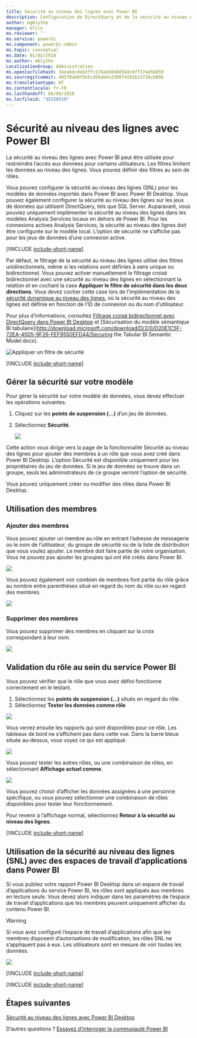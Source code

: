 ```yaml
---
title: Sécurité au niveau des lignes avec Power BI
description: Configuration de DirectQuery et de la sécurité au niveau des lignes pour les jeux de données importés dans le service Power BI
author: mgblythe
manager: kfile
ms.reviewer: ''
ms.service: powerbi
ms.component: powerbi-admin
ms.topic: conceptual
ms.date: 01/02/2018
ms.author: mblythe
LocalizationGroup: Administration
ms.openlocfilehash: 34eabdcdd43ffc576ab684605b4c6ff374e58d50
ms.sourcegitcommit: 49570ab8f5b5cd5bab4cd388f4281b1372bcb80b
ms.translationtype: HT
ms.contentlocale: fr-FR
ms.lasthandoff: 06/09/2018
ms.locfileid: "35250519"
---
```

# <a name="row-level-security-rls-with-power-bi"></a>Sécurité au niveau des lignes avec Power BI
La sécurité au niveau des lignes avec Power BI peut être utilisée pour restreindre l’accès aux données pour certains utilisateurs. Les filtres limitent les données au niveau des lignes. Vous pouvez définir des filtres au sein de rôles.

Vous pouvez configurer la sécurité au niveau des lignes (SNL) pour les modèles de données importés dans Power BI avec Power BI Desktop. Vous pouvez également configurer la sécurité au niveau des lignes sur les jeux de données qui utilisent DirectQuery, tels que SQL Server. Auparavant, vous pouviez uniquement implémenter la sécurité au niveau des lignes dans les modèles Analysis Services locaux en dehors de Power BI. Pour les connexions actives Analysis Services, la sécurité au niveau des lignes doit être configurée sur le modèle local. L’option de sécurité ne s’affiche pas pour les jeux de données d’une connexion active.

[!INCLUDE [include-short-name](./includes/rls-desktop-define-roles.md)]

Par défaut, le filtrage de la sécurité au niveau des lignes utilise des filtres unidirectionnels, même si les relations sont définies à sens unique ou bidirectionnel. Vous pouvez activer manuellement le filtrage croisé bidirectionnel avec une sécurité au niveau des lignes en sélectionnant la relation et en cochant la case **Appliquer le filtre de sécurité dans les deux directions**. Vous devez cocher cette case lors de l’implémentation de la [sécurité dynamique au niveau des lignes](https://docs.microsoft.com/sql/analysis-services/supplemental-lesson-implement-dynamic-security-by-using-row-filters), où la sécurité au niveau des lignes est définie en fonction de l’ID de connexion ou du nom d’utilisateur. 

Pour plus d’informations, consultez [Filtrage croisé bidirectionnel avec DirectQuery dans Power BI Desktop](desktop-bidirectional-filtering.md) et [Sécurisation du modèle sémantique BI tabulaire](http://download.microsoft.com/download/D/2/0/D20E1C5F-72EA-4505-9F26-FEF9550EFD44/Securing the Tabular BI Semantic Model.docx).

![Appliquer un filtre de sécurité](media/service-admin-rls/rls-apply-security-filter.png)


[!INCLUDE [include-short-name](./includes/rls-desktop-view-as-roles.md)]

## <a name="manage-security-on-your-model"></a>Gérer la sécurité sur votre modèle
Pour gérer la sécurité sur votre modèle de données, vous devez effectuer les opérations suivantes.

1. Cliquez sur les **points de suspension (…)** d’un jeu de données.
2. Sélectionnez **Sécurité**.
   
   ![](media/service-admin-rls/rls-security.png)

Cette action vous dirige vers la page de la fonctionnalité Sécurité au niveau des lignes pour ajouter des membres à un rôle que vous avez créé dans Power BI Desktop. L’option Sécurité est disponible uniquement pour les propriétaires du jeu de données. Si le jeu de données se trouve dans un groupe, seuls les administrateurs de ce groupe verront l’option de sécurité. 

Vous pouvez uniquement créer ou modifier des rôles dans Power BI Desktop.

## <a name="working-with-members"></a>Utilisation des membres
### <a name="add-members"></a>Ajouter des membres
Vous pouvez ajouter un membre au rôle en entrant l’adresse de messagerie ou le nom de l’utilisateur, du groupe de sécurité ou de la liste de distribution que vous voulez ajouter. Le membre doit faire partie de votre organisation. Vous ne pouvez pas ajouter les groupes qui ont été créés dans Power BI.

![](media/service-admin-rls/rls-add-member.png)

Vous pouvez également voir combien de membres font partie du rôle grâce au nombre entre parenthèses situé en regard du nom du rôle ou en regard des membres.

![](media/service-admin-rls/rls-member-count.png)

### <a name="remove-members"></a>Supprimer des membres
Vous pouvez supprimer des membres en cliquant sur la croix correspondant à leur nom. 

![](media/service-admin-rls/rls-remove-member.png)

## <a name="validating-the-role-within-the-power-bi-service"></a>Validation du rôle au sein du service Power BI
Vous pouvez vérifier que le rôle que vous avez défini fonctionne correctement en le testant. 

1. Sélectionnez les **points de suspension (...)** situés en regard du rôle.
2. Sélectionnez **Tester les données comme rôle**

![](media/service-admin-rls/rls-test-role.png)

Vous verrez ensuite les rapports qui sont disponibles pour ce rôle. Les tableaux de bord ne s’affichent pas dans cette vue. Dans la barre bleue située au-dessus, vous voyez ce qui est appliqué.

![](media/service-admin-rls/rls-test-role2.png)

Vous pouvez tester les autres rôles, ou une combinaison de rôles, en sélectionnant **Affichage actuel comme**.

![](media/service-admin-rls/rls-test-role3.png)

Vous pouvez choisir d’afficher les données assignées à une personne spécifique, ou vous pouvez sélectionner une combinaison de rôles disponibles pour tester leur fonctionnement. 

Pour revenir à l’affichage normal, sélectionnez **Retour à la sécurité au niveau des lignes**.

[!INCLUDE [include-short-name](./includes/rls-usernames.md)]

## <a name="using-rls-with-app-workspaces-in-power-bi"></a>Utilisation de la sécurité au niveau des lignes (SNL) avec des espaces de travail d’applications dans Power BI
Si vous publiez votre rapport Power BI Desktop dans un espace de travail d’applications du service Power BI, les rôles sont appliqués aux membres en lecture seule. Vous devez alors indiquer dans les paramètres de l’espace de travail d’applications que les membres peuvent uniquement afficher du contenu Power BI.

> [!WARNING]
> Si vous avez configuré l’espace de travail d’applications afin que les membres disposent d’autorisations de modification, les rôles SNL ne s’appliquent pas à eux. Les utilisateurs sont en mesure de voir toutes les données.
> 
> 

![](media/service-admin-rls/rls-group-settings.png)

[!INCLUDE [include-short-name](./includes/rls-limitations.md)]

[!INCLUDE [include-short-name](./includes/rls-faq.md)]

## <a name="next-steps"></a>Étapes suivantes
[Sécurité au niveau des lignes avec Power BI Desktop](desktop-rls.md)  

D’autres questions ? [Essayez d’interroger la communauté Power BI](http://community.powerbi.com/)

